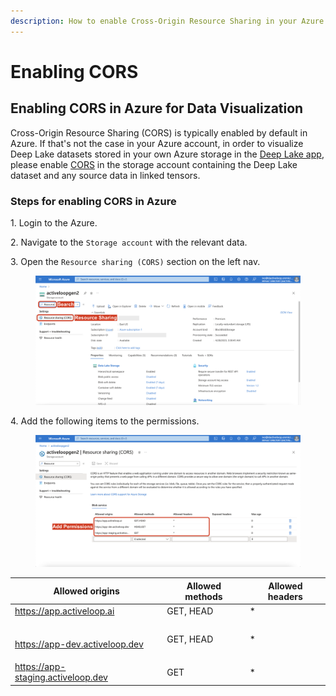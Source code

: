 ```yaml
---
description: How to enable Cross-Origin Resource Sharing in your Azure account.
---
```


# Enabling CORS

## Enabling CORS in Azure for Data Visualization

Cross-Origin Resource Sharing (CORS) is typically enabled by default in Azure. If that's not the case in your Azure account, in order to visualize Deep Lake datasets stored in your own Azure storage in the [Deep Lake app](https://app.activeloop.ai/), please enable [CORS](https://en.wikipedia.org/wiki/Cross-origin\_resource\_sharing) in the storage account containing the Deep Lake dataset and any source data in linked tensors.

### Steps for enabling CORS in Azure

1\. Login to the Azure.

2\. Navigate to the `Storage account` with the relevant data.

3\. Open the `Resource sharing (CORS)` section on the left nav.

<figure><img src="../../../.gitbook/assets/Screen Shot 2023-06-21 at 9.41.27 AM.png" alt=""><figcaption></figcaption></figure>

4\. Add the following items to the permissions.

<figure><img src="../../../.gitbook/assets/Screen Shot 2023-06-21 at 9.45.00 AM.png" alt=""><figcaption></figcaption></figure>

| Allowed origins                               | Allowed methods | Allowed headers |
| --------------------------------------------- | --------------- | --------------- |
| https://app.activeloop.ai                     | GET, HEAD       | \*              |
| <p><br>https://app-dev.activeloop.dev<br></p> | GET, HEAD       | \*              |
| https://app-staging.activeloop.dev            | GET             | \*              |
